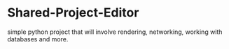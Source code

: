 # Shared-Project-Editor

simple python project that will involve rendering, networking, working with databases and more.
